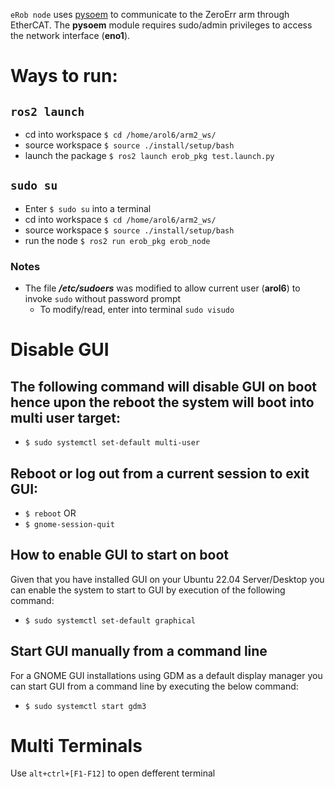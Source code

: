 `eRob node` uses [pysoem](https://github.com/bnjmnp/pysoem/tree/master) to communicate to the ZeroErr arm through EtherCAT. The **pysoem** module requires sudo/admin privileges to access the network interface (**eno1**).

# Ways to run:
## `ros2 launch`
 - cd into workspace `$ cd /home/arol6/arm2_ws/`
 - source workspace `$ source ./install/setup/bash`
 - launch the package `$ ros2 launch erob_pkg test.launch.py`

## `sudo su`
 - Enter `$ sudo su` into a terminal
 - cd into workspace `$ cd /home/arol6/arm2_ws/`
 - source workspace `$ source ./install/setup/bash`
 - run the node `$ ros2 run erob_pkg erob_node`

### Notes
- The file ***/etc/sudoers*** was modified to allow current user (**arol6**) to invoke `sudo` without password prompt
  - To modify/read, enter into terminal `sudo visudo`






# Disable GUI
## The following command will disable GUI on boot hence upon the reboot the system will boot into multi user target:
  - `$ sudo systemctl set-default multi-user`

## Reboot or log out from a current session to exit GUI:
- `$ reboot`
    OR
- `$ gnome-session-quit`

## How to enable GUI to start on boot
Given that you have installed GUI on your Ubuntu 22.04 Server/Desktop you can enable the system to start to GUI by execution of the following command:
- `$ sudo systemctl set-default graphical`

## Start GUI manually from a command line
For a GNOME GUI installations using GDM as a default display manager you can start GUI from a command line by executing the below command:
- `$ sudo systemctl start gdm3`


# Multi Terminals
Use `alt+ctrl+[F1-F12]` to open defferent terminal






 
